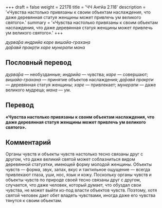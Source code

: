 +++
draft = false
weight = 22178
title = 'ЧЧ Антйа 2.118'
description = '«Чувства настолько привязаны к своим объектам наслаждения, что даже деревянная статуя женщины может привлечь ум великого святого».'
summary = '«Чувства настолько привязаны к своим объектам наслаждения, что даже деревянная статуя женщины может привлечь ум великого святого».'
+++

_дурва̄ра индрийа каре вишайа-грахан̣а  
да̄равӣ пракр̣ти харе мунерапи мана_

## Пословный перевод

_дурва̄ра_ — необузданные; _индрийа_ — чувства; _каре_ — совершают; _вишайа_\-_грахан̣а_ — принятие объектов наслаждения; _да̄равӣ_ _пракр̣ти_ — деревянная статуя женщины; _харе_ — привлекает; _мунерапи_ — даже великого мудреца; _мана_ — ум.

## Перевод

**«Чувства настолько привязаны к своим объектам наслаждения, что даже деревянная статуя женщины может привлечь ум великого святого».**

## Комментарий

Органы чувств и объекты чувств настолько тесно связаны друг с другом, что даже великий святой может соблазниться видом деревянной статуэтки, имеющей форму молодой женщины. Объекты чувств — форма, звук, запах, вкус и тактильное ощущение — всегда привлекают глаза, уши, нос, язык и кожу. Поскольку органы чувств и объекты чувств по природе своей тесно связаны друг с другом, случается, что даже человек, который думает, что обуздал свои чувства, не может выйти из-под власти объектов чувств. Поэтому, хотя святой человек дает обет владеть чувствами, иногда даже его чувства тянутся к своим объектам.

